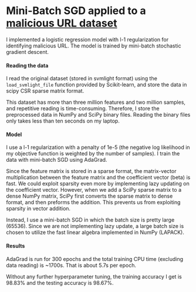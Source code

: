 # Mini-Batch SGD applied to a [malicious URL dataset](http://archive.ics.uci.edu/ml/datasets/URL+Reputation)

I implemented a logistic regression model with l-1 regularization for identifying malicious URL. The model is trained by mini-batch stochastic gradient descent. 

#### Reading the data

I read the original dataset (stored in svmlight format) using the `load_svmlight_file` function provided by Scikit-learn, and store the data in scipy CSR sparse matrix format. 

This dataset has more than three million features and two million samples, and repetitive reading is time-consuming. Therefore, I store the preprocessed data in NumPy and SciPy binary files. Reading the binary files only takes less than ten seconds on my laptop.

#### Model

I use a l-1 regularization with a penalty of 1e-5 (the negative log likelihood in my objective function is weighted by the number of samples). I train the data with mini-batch SGD using AdaGrad. 

Since the feature matrix is stored in a sparse format, the matrix-vector multiplication between the feature matrix and the coefficient vector (beta) is fast. We could exploit sparsity even more by implementing lazy updating on the coefficient vector. However, when we add a SciPy sparse matrix to a dense NumPy matrix, SciPy first converts the sparse matrix to dense format, and then preforms the addition. This prevents us from exploiting sparsity in vector addition.

Instead, I use a mini-batch SGD in which the batch size is pretty large (65536). Since we are not implementing lazy update, a large batch size is chosen to utilize the fast linear algebra implemented in NumPy (LAPACK). 

#### Results

AdaGrad is run for 300 epochs and the total training CPU time (excluding data reading) is ~1700s. That is about 5.7s per epoch. 

Without any further hyperparameter tuning, the training accuracy I get is 98.83% and the testing accuracy is 98.67%.





